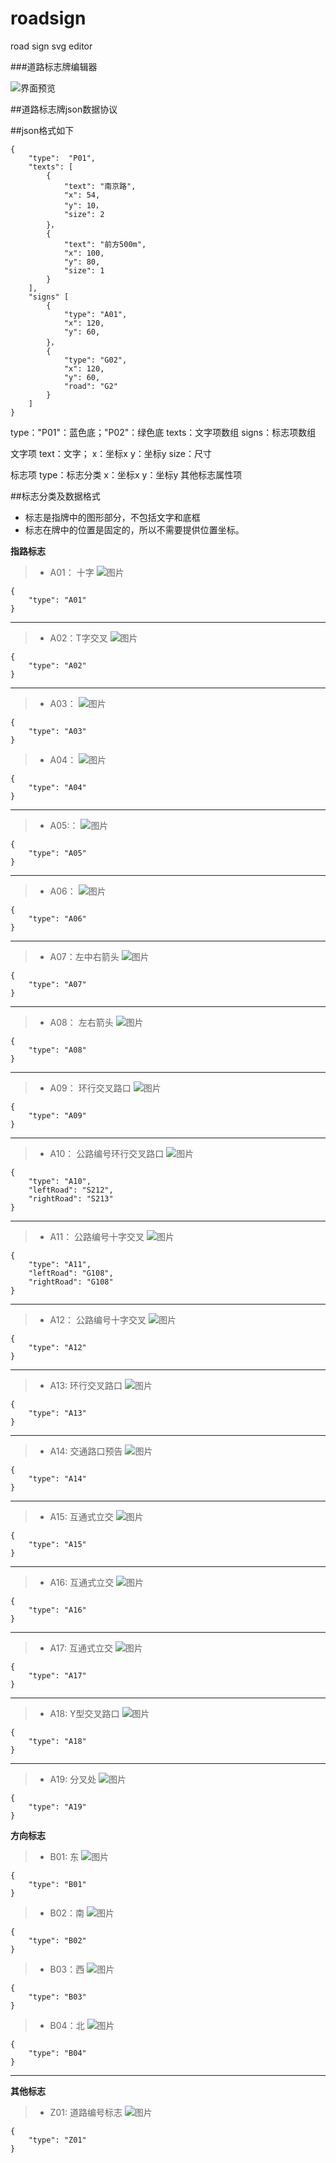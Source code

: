 # roadsign
road sign svg editor



###道路标志牌编辑器

![界面预览](roadsign.jpg)


##道路标志牌json数据协议


##json格式如下

	{
		"type":  "P01",
		"texts": [
			{
				"text": "南京路",
				"x": 54,
				"y": 10，
				"size": 2
			}，
			{
				"text": "前方500m",
				"x": 100,
				"y": 80,
				"size": 1
			}
		],
		"signs"	[
			{
				"type": "A01",
				"x": 120,
				"y": 60,
			}，
			{
				"type": "G02",
				"x": 120,
				"y": 60,
				"road": "G2"
			}
		]
	}

type："P01"：蓝色底；"P02"：绿色底
texts：文字项数组
signs：标志项数组

文字项
text：文字；
x：坐标x
y：坐标y
size：尺寸

标志项
type：标志分类
x：坐标x
y：坐标y
其他标志属性项


##标志分类及数据格式

+ 标志是指牌中的图形部分，不包括文字和底框
+ 标志在牌中的位置是固定的，所以不需要提供位置坐标。


**指路标志**

>+  A01： 十字
  ![图片](signImage/f9f3ec55f1532579ce7b7e7817e1fd3a8bc094bf)

	{
		"type": "A01"
	}

----------
 
>+ A02：T字交叉
>![图片](signImage/d51cacd6019b36f21ca0056f6b729ea8fa1a5c07)

	{
		"type": "A02"
	}


----------
 >+ A03：
 >![图片](signImage/77f0c6810e395aa095f2e0622a5ce67b7301b7a5)
 
	{
		"type": "A03"
	}




>+ A04：
>![图片](signImage/daace4a2dd4d064621b9715a2e08ef5f6718b9cd)

	{
		"type": "A04"
	}

----------

 >+ A05:：
 >![图片](signImage/9feebb5481ea9f8e37022faf15394178822ea18e)

	{
		"type": "A05"
	}

----------

>+ A06：
>![图片](signImage/1c937948f1d30a622f33c8765b9857ec4f78c95e)

	{
		"type": "A06"
	}

----------
 
>+ A07：左中右箭头
  ![图片](signImage/3cb064f04afa1081e56241a465cecc4942afe5df)

	{
		"type": "A07"
	}

---
>+ A08： 左右箭头
>![图片](signImage/5d5fb32550984d831aeba007183d8bc5c2cfd2ef)

	{
		"type": "A08"
	}

----------
>+ A09：  环行交叉路口
>![图片](signImage/5b64a62f9526dfa823c3aa8be766bc152bc32eb0)

	{
		"type": "A09"
	}

----------
>+ A10：  公路编号环行交叉路口
>![图片](signImage/895f0f5f038e579ab718540b7988c75f2fa5cfe2)

	{
		"type": "A10",
		"leftRoad": "S212",
		"rightRoad": "S213"
	}

----------
>+ A11：  公路编号十字交叉
>![图片](signImage/1032fff2729831fd8be072b8301dc2e6e1d2bc48)

	{
		"type": "A11",
		"leftRoad": "G108",
		"rightRoad": "G108"
	}

----------
>+ A12：  公路编号十字交叉
>![图片](signImage/4984b95e0874d591a9237ad0c7a6f19f915fe0f6)

	{
		"type": "A12"
	}

----------
>+ A13:  环行交叉路口
>![图片](signImage/6c72eacd729551951665fa8789e7a0ea1f0974c9)

	{
		"type": "A13"
	}

----------
>+ A14:  交通路口预告
>![图片](signImage/31cd23a4adede0dbb8f368927174d5329c5dc42e)

	{
		"type": "A14"
	}

----------

>+ A15:  互通式立交
>![图片](signImage/eb921a5a3ba16a11832bc29ae3e851551e270631)

	{
		"type": "A15"
	}

----------
>+ A16:  互通式立交
>![图片](signImage/46eb41a5ed198ede8b03c26fa8221437ac098a4b)

	{
		"type": "A16"
	}

----------
 
 >+ A17: 互通式立交
 >![图片](signImage/1276be8133ed8049e158c4ee9694b3d4b79d4255)

	{
		"type": "A17"
	}

----------

>+ A18:  Y型交叉路口
>![图片](signImage/6f889afd79b480c3c8454aa4e3e01bb750275cfb)

	{
		"type": "A18"
	}

----------

>+ A19:  分叉处
>![图片](signImage/fc8c172fe496bcb7aac14d19d2727d53a758ce23)

	{
		"type": "A19"
	}

**方向标志**

>+ B01:  东
>![图片](signImage/c9e7e76919e5b6816f8b903cafdb2cad63d19b02)

	{
		"type": "B01"
	}

>+ B02：南
>![图片](signImage/9a88d6ae765bc673ef6ad8752cce124943558c60)

	{
		"type": "B02"
	}

>+ B03：西
>![图片](signImage/fea66fb8031bb616dcda9f8740642d333231c903)

	{
		"type": "B03"
	}

>+ B04：北
>![图片](signImage/44f64e90ee37a207fdb887d5f8df9dc6ecac9ffd)

	{
		"type": "B04"
	}

----------

**其他标志**

>+ Z01:  道路编号标志
>![图片](signImage/6587c4540ca233c71d53f60b80b3a39016c83c42)

	{
		"type": "Z01"
	}

